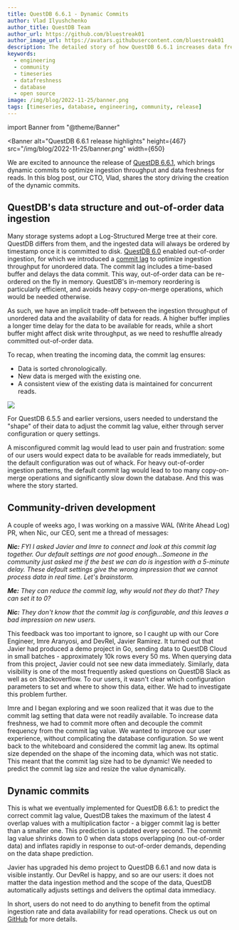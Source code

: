 ```yaml
---
title: QuestDB 6.6.1 - Dynamic Commits
author: Vlad Ilyushchenko
author_title: QuestDB Team
author_url: https://github.com/bluestreak01
author_image_url: https://avatars.githubusercontent.com/bluestreak01
description: The detailed story of how QuestDB 6.6.1 increases data freshness
keywords:
  - engineering
  - community
  - timeseries
  - datafreshness
  - database
  - open source
image: /img/blog/2022-11-25/banner.png
tags: [timeseries, database, engineering, community, release]
---
```


import Banner from "@theme/Banner"

<Banner
  alt="QuestDB 6.6.1 release highlights"
  height={467}
  src="/img/blog/2022-11-25/banner.png"
  width={650}
></Banner>

We are excited to announce the release of
[QuestDB 6.6.1](https://github.com/questdb/questdb/releases/tag/6.6.1), which
brings dynamic commits to optimize ingestion throughput and data freshness for
reads. In this blog post, our CTO, Vlad, shares the story driving the creation
of the dynamic commits.

<!-- truncate -->

## QuestDB's data structure and out-of-order data ingestion

Many storage systems adopt a Log-Structured Merge tree at their core. QuestDB
differs from them, and the ingested data will always be ordered by timestamp
once it is committed to disk.
[QuestDB 6.0](/blog/2021/04/20/questdb-release-6-0-alpha/) enabled out-of-order
ingestion, for which we introduced a
[commit lag](/docs/guides/out-of-order-commit-lag/) to optimize ingestion
throughput for unordered data. The commit lag includes a time-based buffer and
delays the data commit. This way, out-of-order data can be re-ordered on the fly
in memory. QuestDB's in-memory reordering is particularly efficient, and avoids
heavy copy-on-merge operations, which would be needed otherwise.

As such, we have an implicit trade-off between the ingestion throughput of
unordered data and the availability of data for reads. A higher buffer implies a
longer time delay for the data to be available for reads, while a short buffer
might affect disk write throughput, as we need to reshuffle already committed
out-of-order data.

To recap, when treating the incoming data, the commit lag ensures:

- Data is sorted chronologically.
- New data is merged with the existing one.
- A consistent view of the existing data is maintained for concurrent reads.

![](/img/blog/2022-11-25/commit_lag.png)

For QuestDB 6.5.5 and earlier versions, users needed to understand the "shape"
of their data to adjust the commit lag value, either through server
configuration or query settings.

A misconfigured commit lag would lead to user pain and frustration: some of our
users would expect data to be available for reads immediately, but the default
configuration was out of whack. For heavy out-of-order ingestion patterns, the
default commit lag would lead to too many copy-on-merge operations and
significantly slow down the database. And this was where the story started.

## Community-driven development

A couple of weeks ago, I was working on a massive WAL (Write Ahead Log) PR, when
Nic, our CEO, sent me a thread of messages:

_**Nic:** FYI I asked Javier and Imre to connect and look at this commit lag
together. Our default settings are not good enough…Someone in the community just
asked me if the best we can do is ingestion with a 5-minute delay. These default
settings give the wrong impression that we cannot process data in real time.
Let's brainstorm._

_**Me:** They can reduce the commit lag, why would not they do that? They can
set it to 0?_

_**Nic:** They don't know that the commit lag is configurable, and this leaves a
bad impression on new users._

This feedback was too important to ignore, so I caught up with our Core
Engineer, Imre Aranyosi, and DevRel, Javier Ramirez. It turned out that Javier
had produced a demo project in Go, sending data to QuestDB Cloud in small
batches - approximately 10k rows every 50 ms. When querying data from this
project, Javier could not see new data immediately. Similarly, data visibility
is one of the most frequently asked questions on QuestDB Slack as well as on
Stackoverflow. To our users, it wasn't clear which configuration parameters to
set and where to show this data, either. We had to investigate this problem
further.

Imre and I began exploring and we soon realized that it was due to the commit
lag setting that data were not readily available. To increase data freshness, we
had to commit more often and decouple the commit frequency from the commit lag
value. We wanted to improve our user experience, without complicating the
database configuration. So we went back to the whiteboard and considered the
commit lag anew. Its optimal size depended on the shape of the incoming data,
which was not static. This meant that the commit lag size had to be dynamic! We
needed to predict the commit lag size and resize the value dynamically.

## Dynamic commits

This is what we eventually implemented for QuestDB 6.6.1: to predict the correct
commit lag value, QuestDB takes the maximum of the latest 4 overlap values with
a multiplication factor - a bigger commit lag is better than a smaller one. This
prediction is updated every second. The commit lag value shrinks down to 0 when
data stops overlapping (no out-of-order data) and inflates rapidly in response
to out-of-order demands, depending on the data shape prediction.

Javier has upgraded his demo project to QuestDB 6.6.1 and now data is visible
instantly. Our DevRel is happy, and so are our users: it does not matter the
data ingestion method and the scope of the data, QuestDB automatically adjusts
settings and delivers the optimal data immediacy.

In short, users do not need to do anything to benefit from the optimal ingestion
rate and data availability for read operations. Check us out on
[GitHub](https://github.com/questdb/questdb/tree/6.6#readme) for more details.
